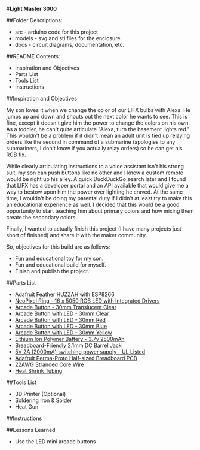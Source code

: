 #**Light Master 3000**

##Folder Descriptions:

*	src - arduino code for this project
*	models - svg and stl files for the enclosure
*	docs - circuit diagrams, documentation, etc.

##README Contents:

*	Inspiration and Objectives
*	Parts List
*	Tools List
*	Instructions

##Inspiration and Objectives

My son loves it when we change the color of our LIFX bulbs with Alexa.  He jumps up and down and shouts out the next color he wants to see.  This is fine, except it doesn't give him the power to change the colors on his own.  As a toddler, he can't quite articulate "Alexa, turn the basement lights red."  This wouldn't be a problem if it didn't mean an adult unit is tied up relaying orders like the second in command of a submarine (apologies to any submariners, I don't know if you actually relay orders) so he can get his RGB fix.

While clearly articulating instructions to a voice assistant isn't his strong suit, my son can push buttons like no other and I knew a custom remote would be right up his alley.  A quick DuckDuckGo search later and I found that LIFX has a developer portal and an API available that would give me a way to bestow upon him the power over lighting he craved.  At the same time, I wouldn't be doing my parental duty if I didn't at least try to make this an educational experience as well.  I decided that this would be a good opportunity to start teaching him about primary colors and how mixing them create the secondary colors.

Finally, I wanted to actually finish this project (I have many projects just short of finished) and share it with the maker community.  

So, objectives for this build are as follows:

*	Fun and educational toy for my son.
*	Fun and educational build for myself.
*   Finish and publish the project.

##Parts List

*	[Adafruit Feather HUZZAH with ESP8266](https://www.adafruit.com/product/2821)
*	[NeoPixel Ring - 16 x 5050 RGB LED with Integrated Drivers](https://www.adafruit.com/product/1463)
*   [Arcade Button - 30mm Translucent Clear](https://www.adafruit.com/product/471)
*	[Arcade Button with LED - 30mm Clear](https://www.adafruit.com/product/3491)
*	[Arcade Button with LED - 30mm Red](https://www.adafruit.com/product/3489)
*	[Arcade Button with LED - 30mm Blue](https://www.adafruit.com/product/3490)
*	[Arcade Button with LED - 30mm Yellow](https://www.adafruit.com/product/3488)
*	[Lithium Ion Polymer Battery - 3.7v 2500mAh](https://www.adafruit.com/product/328)
*	[Breadboard-Friendly 2.1mm DC Barrel Jack](https://www.adafruit.com/product/373)
*	[5V 2A \(2000mA\) switching power supply - UL Listed](https://www.adafruit.com/product/276)
*	[Adafruit Perma-Proto Half-sized Breadboard PCB](https://www.adafruit.com/product/1609)
*	[22AWG Stranded Core Wire](https://www.adafruit.com/product/3111)
*	[Heat Shrink Tubing](https://www.microcenter.com/product/391381/black-assorted-sizes-6-heat-shrink-tubing-assortment)

##Tools List

*	3D Printer \(Optional\)
*	Soldering Iron & Solder
*	Heat Gun

##Instructions

##Lessons Learned

* Use the LED mini arcade buttons
